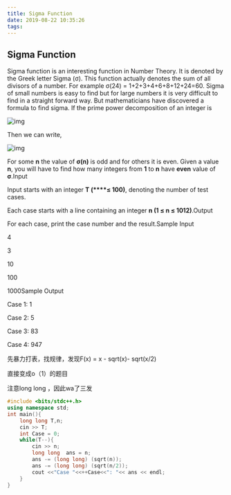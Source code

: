 ```yaml
---
title: Sigma Function
date: 2019-08-22 10:35:26
tags:
---
```


## Sigma Function

Sigma function is an interesting function in Number Theory. It is denoted by the Greek letter Sigma (σ). This function actually denotes the sum of all divisors of a number. For example σ(24) = 1+2+3+4+6+8+12+24=60. Sigma of small numbers is easy to find but for large numbers it is very difficult to find in a straight forward way. But mathematicians have discovered a formula to find sigma. If the prime power decomposition of an integer is

![img](https://vj.ti12z.cn/a2ab9ccfa8dc3527ba82e70d2d8db6bf?v=1566350558)

Then we can write,

![img](https://vj.ti12z.cn/1510021ce5adea20ba5ebd2baa22e212?v=1566350558)

For some **n** the value of **σ(n)** is odd and for others it is even. Given a value **n**, you will have to find how many integers from **1** to **n** have **even** value of **σ**.Input

Input starts with an integer **T (****≤ 100)**, denoting the number of test cases.

Each case starts with a line containing an integer **n (1 ≤ n ≤ 1012)**.Output

For each case, print the case number and the result.Sample Input

4

3

10

100

1000Sample Output

Case 1: 1

Case 2: 5

Case 3: 83

Case 4: 947

先暴力打表，找规律，发现F(x) = x - sqrt(x)- sqrt(x/2)

直接变成o（1）的题目

注意long long ，因此wa了三发

```c++
#include <bits/stdc++.h>
using namespace std;
int main(){
    long long T,n;
    cin >> T;
    int Case = 0;
    while(T--){
        cin >> n;
        long long  ans = n;
        ans -= (long long) (sqrt(n));
        ans -= (long long) (sqrt(n/2));
        cout <<"Case "<<++Case<<": "<< ans << endl;
    }
}
```